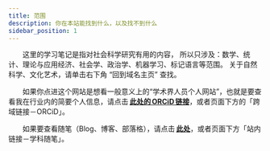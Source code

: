```yaml
---
title: 范围
description: 你在本站能找到什么，以及找不到什么
sidebar_position: 1
---
```

&#8195;&#8195;这里的学习笔记是指对社会科学研究有用的内容，
所以只涉及：数学、统计、理论与应用经济、社会学、政治学、机器学习、标记语言等范围。
关于自然科学、文化艺术，请单击右下角 “回到域名主页” 查找。

&#8195;&#8195;如果你点进这个网站是想看一般意义上的“学术界人员个人网站”，也就是要查看我在行业内的简要个人信息，请点击&thinsp;[**此处的&thinsp;ORCiD&thinsp;链接**](https://orcid.org/0009-0005-7502-6576)，或者页面下方的「跨域链接－ORCiD」。

&#8195;&#8195;如果要查看随笔（Blog、博客、部落格），请点击&thinsp;[**此处**](https://academic.pengxianzhe.org/blog)，或者页面下方「站内链接－学科随笔」。